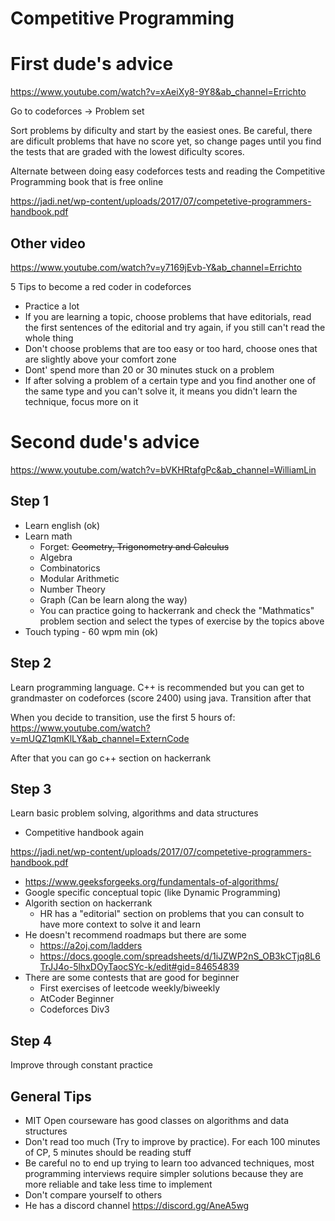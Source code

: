# Competitive Programming

# First dude's advice

https://www.youtube.com/watch?v=xAeiXy8-9Y8&ab_channel=Errichto

Go to codeforces -> Problem set

Sort problems by dificulty and start by the easiest ones. Be careful, there are dificult problems that have no score yet, so change pages until you find the tests that are graded with the lowest dificulty scores.

Alternate between doing easy codeforces tests and reading the Competitive Programming book that is free online

https://jadi.net/wp-content/uploads/2017/07/competetive-programmers-handbook.pdf


## Other video

https://www.youtube.com/watch?v=y7169jEvb-Y&ab_channel=Errichto

5 Tips to become a red coder in codeforces
- Practice a lot
- If you are learning a topic, choose problems that have editorials, read the first sentences of the editorial and try again, if you still can't read the whole thing
- Don't choose problems that are too easy or too hard, choose ones that are slightly above your comfort zone
- Dont' spend more than 20 or 30 minutes stuck on a problem
- If after solving a problem of a certain type and you find another one of the same type and you can't solve it, it means you didn't learn the technique, focus more on it

# Second dude's advice

https://www.youtube.com/watch?v=bVKHRtafgPc&ab_channel=WilliamLin

## Step 1

- Learn english (ok)
- Learn math
    - Forget: ~~Geometry, Trigonometry and Calculus~~
    - Algebra
    - Combinatorics
    - Modular Arithmetic
    - Number Theory
    - Graph (Can be learn along the way)
    - You can practice going to hackerrank and check the "Mathmatics" problem section and select the types of exercise by the topics above
- Touch typing - 60 wpm min (ok)

## Step 2

Learn programming language. C++ is recommended but you can get to grandmaster on codeforces (score 2400) using java. Transition after that

When you decide to transition, use the first 5 hours of:
https://www.youtube.com/watch?v=mUQZ1qmKlLY&ab_channel=ExternCode

After that you can go c++ section on hackerrank

## Step 3

Learn basic problem solving, algorithms and data structures
- Competitive handbook again

https://jadi.net/wp-content/uploads/2017/07/competetive-programmers-handbook.pdf

- https://www.geeksforgeeks.org/fundamentals-of-algorithms/
- Google specific conceptual topic (like Dynamic Programming)
- Algorith section on hackerrank
    - HR has a "editorial" section on problems that you can consult to have more context to solve it and learn
- He doesn't recommend roadmaps but there are some
    - https://a2oj.com/ladders
    - https://docs.google.com/spreadsheets/d/1iJZWP2nS_OB3kCTjq8L6TrJJ4o-5lhxDOyTaocSYc-k/edit#gid=84654839
- There are some contests that are good for beginner
    - First exercises of leetcode weekly/biweekly
    - AtCoder Beginner
    - Codeforces Div3

## Step 4

Improve through constant practice

## General Tips
- MIT Open courseware has good classes on algorithms and data structures
- Don't read too much (Try to improve by practice). For each 100 minutes of CP, 5 minutes should be reading stuff
- Be careful no to end up trying to learn too advanced techniques, most programming interviews require simpler solutions because they are more reliable and take less time to implement
- Don't compare yourself to others
- He has a discord channel https://discord.gg/AneA5wg

